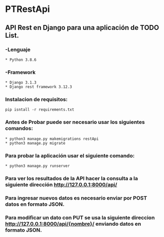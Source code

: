 # PTRestApi

## API Rest en Django para una aplicación de TODO List.

### -Lenguaje
    * Python 3.8.6
### -Framework
    * Django 3.1.3
    * Django rest framework 3.12.3

### Instalacion de requisitos:
    pip isntall -r requirements.txt

### Antes de Probar puede ser necesario usar los siguientes comandos:
    * python3 manage.py makemigrations restApi
    * python3 manage.py migrate

### Para probar la aplicación usar el siguiente comando:
    * python3 manage.py runserver

### Para ver los resultados de la API hacer la consulta a la siguiente dirección http://127.0.0.1:8000/api/

### Para ingresar nuevos datos es necesario enviar por POST datos en formato JSON.

### Para modificar un dato con PUT se usa la siguiente direccion http://127.0.0.1:8000/api/{nombre}/ enviando datos en formato JSON.